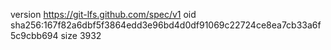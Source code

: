 version https://git-lfs.github.com/spec/v1
oid sha256:167f82a6dbf5f3864edd3e96bd4d0df91069c22724ce8ea7cb33a6f5c9cbb694
size 3932
